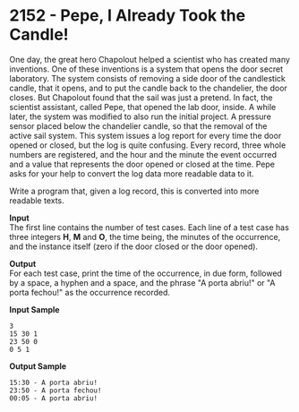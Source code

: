 # 2152 - Pepe, I Already Took the Candle!

One day, the great hero Chapolout helped a scientist who has created many inventions. One of these inventions is a system that opens the door secret laboratory. The system consists of removing a side door of the candlestick candle, that it opens, and to put the candle back to the chandelier, the door closes. But Chapolout found that the sail was just a pretend. In fact, the scientist assistant, called Pepe, that opened the lab door, inside. A while later, the system was modified to also run the initial project. A pressure sensor placed below the chandelier candle, so that the removal of the active sail system. This system issues a log report for every time the door opened or closed, but the log is quite confusing. Every record, three whole numbers are registered, and the hour and the minute the event occurred and a value that represents the door opened or closed at the time. Pepe asks for your help to convert the log data more readable data to it.

Write a program that, given a log record, this is converted into more readable texts.

**Input**<br>
The first line contains the number of test cases. Each line of a test case has three integers **H**, **M** and **O**, the time being, the minutes of the occurrence, and the instance itself (zero if the door closed or the door opened).

**Output**<br>
For each test case, print the time of the occurrence, in due form, followed by a space, a hyphen and a space, and the phrase "A porta abriu!" or "A porta fechou!" as the occurrence recorded.

**Input Sample**
````
3            
15 30 1      
23 50 0      
0 5 1
````        

**Output Sample**
````
15:30 - A porta abriu! 
23:50 - A porta fechou!
00:05 - A porta abriu! 
````